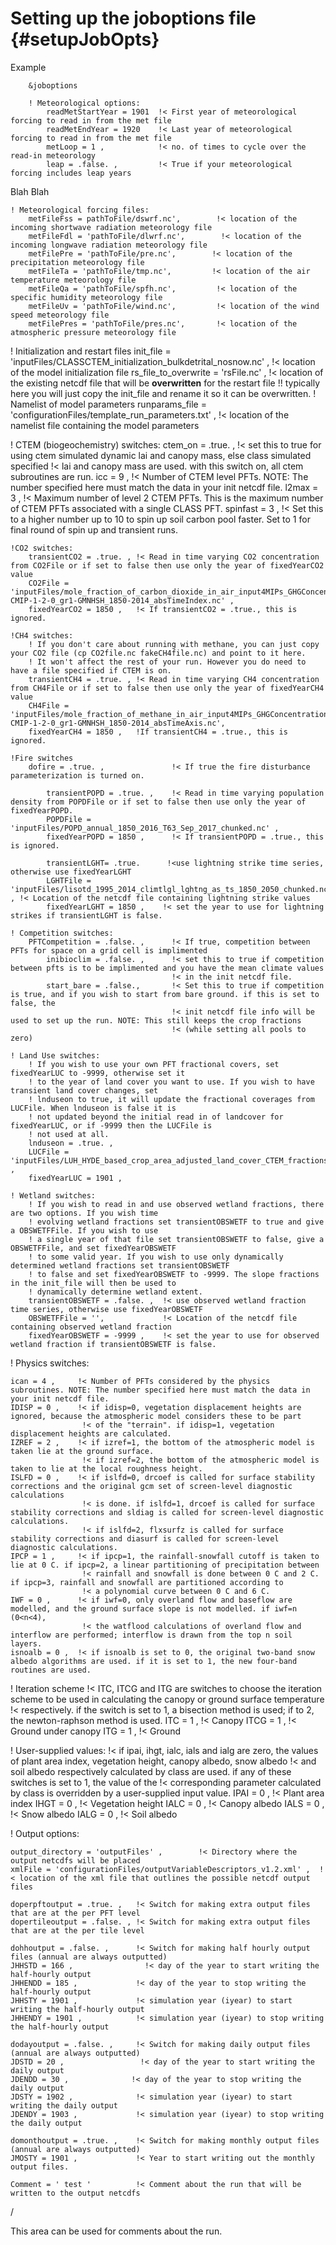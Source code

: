 # Setting up the joboptions file {#setupJobOpts}

Example

        &joboptions

        ! Meteorological options:
            readMetStartYear = 1901  !< First year of meteorological forcing to read in from the met file
            readMetEndYear = 1920    !< Last year of meteorological forcing to read in from the met file
            metLoop = 1 ,            !< no. of times to cycle over the read-in meteorology
            leap = .false. ,         !< True if your meteorological forcing includes leap years

Blah Blah

    ! Meteorological forcing files:
        metFileFss = pathToFile/dswrf.nc',        !< location of the incoming shortwave radiation meteorology file
        metFileFdl = 'pathToFile/dlwrf.nc',        !< location of the incoming longwave radiation meteorology file
        metFilePre = 'pathToFile/pre.nc',        !< location of the precipitation meteorology file
        metFileTa = 'pathToFile/tmp.nc',         !< location of the air temperature meteorology file
        metFileQa = 'pathToFile/spfh.nc',         !< location of the specific humidity meteorology file
        metFileUv = 'pathToFile/wind.nc',         !< location of the wind speed meteorology file
        metFilePres = 'pathToFile/pres.nc',       !< location of the atmospheric pressure meteorology file

! Initialization and restart files
    init_file = 'inputFiles/CLASSCTEM_initialization_bulkdetrital_nosnow.nc' ,     !< location of the model initialization file
    rs_file_to_overwrite = 'rsFile.nc' ,       !< location of the existing netcdf file that will be **overwritten** for the restart file
                                               !! typically here you will just copy the init_file and rename it so it can be overwritten.
! Namelist of model parameters
    runparams_file = 'configurationFiles/template_run_parameters.txt' ,    !< location of the namelist file containing the model parameters

! CTEM (biogeochemistry) switches:
 ctem_on = .true. ,     !< set this to true for using ctem simulated dynamic lai and canopy mass, else class simulated specified
                        !< lai and canopy mass are used. with this switch on, all ctem subroutines are run.
    icc = 9 ,           !< Number of CTEM level PFTs. NOTE: The number specified here must match the data in your init netcdf file.
    l2max = 3 ,         !< Maximum number of level 2 CTEM PFTs. This is the maximum number of CTEM PFTs associated with a single CLASS PFT.
    spinfast = 3 ,      !< Set this to a higher number up to 10 to spin up soil carbon pool faster. Set to 1 for final round of spin up and transient runs.

    !CO2 switches:
        transientCO2 = .true. , !< Read in time varying CO2 concentration from CO2File or if set to false then use only the year of fixedYearCO2 value
        CO2File = 'inputFiles/mole_fraction_of_carbon_dioxide_in_air_input4MIPs_GHGConcentrations_CMIP_UoM-CMIP-1-2-0_gr1-GMNHSH_1850-2014_absTimeIndex.nc' ,
        fixedYearCO2 = 1850 ,   !< If transientCO2 = .true., this is ignored.

    !CH4 switches:
        ! If you don't care about running with methane, you can just copy your CO2 file (cp CO2file.nc fakeCH4file.nc) and point to it here.
        ! It won't affect the rest of your run. However you do need to have a file specified if CTEM is on.
        transientCH4 = .true. , !< Read in time varying CH4 concentration from CH4File or if set to false then use only the year of fixedYearCH4 value
        CH4File = 'inputFiles/mole_fraction_of_methane_in_air_input4MIPs_GHGConcentrations_CMIP_UoM-CMIP-1-2-0_gr1-GMNHSH_1850-2014_absTimeAxis.nc',
        fixedYearCH4 = 1850 ,   !If transientCH4 = .true., this is ignored.

    !Fire switches
        dofire = .true. ,               !< If true the fire disturbance parameterization is turned on.

            transientPOPD = .true. ,    !< Read in time varying population density from POPDFile or if set to false then use only the year of fixedYearPOPD.
            POPDFile = 'inputFiles/POPD_annual_1850_2016_T63_Sep_2017_chunked.nc' ,
            fixedYearPOPD = 1850 ,      !< If transientPOPD = .true., this is ignored.

            transientLGHT= .true.      !<use lightning strike time series, otherwise use fixedYearLGHT
            LGHTFile = 'inputFiles/lisotd_1995_2014_climtlgl_lghtng_as_ts_1850_2050_chunked.nc' , !< Location of the netcdf file containing lightning strike values
            fixedYearLGHT = 1850 ,    !< set the year to use for lightning strikes if transientLGHT is false.

    ! Competition switches:
        PFTCompetition = .false. ,      !< If true, competition between PFTs for space on a grid cell is implimented
            inibioclim = .false. ,      !< set this to true if competition between pfts is to be implimented and you have the mean climate values
                                        !< in the init netcdf file.
            start_bare = .false.,       !< Set this to true if competition is true, and if you wish to start from bare ground. if this is set to false, the
                                        !< init netcdf file info will be used to set up the run. NOTE: This still keeps the crop fractions
                                        !< (while setting all pools to zero)

    ! Land Use switches:
        ! If you wish to use your own PFT fractional covers, set fixedYearLUC to -9999, otherwise set it
        ! to the year of land cover you want to use. If you wish to have transient land cover changes, set
        ! lnduseon to true, it will update the fractional coverages from LUCFile. When lnduseon is false it is
        ! not updated beyond the initial read in of landcover for fixedYearLUC, or if -9999 then the LUCFile is
        ! not used at all.
        lnduseon = .true. ,
        LUCFile = 'inputFiles/LUH_HYDE_based_crop_area_adjusted_land_cover_CTEM_fractions_1850_2017_T63_chunked.nc' ,
        fixedYearLUC = 1901 ,

    ! Wetland switches:
        ! If you wish to read in and use observed wetland fractions, there are two options. If you wish time
        ! evolving wetland fractions set transientOBSWETF to true and give a OBSWETFFile. If you wish to use
        ! a single year of that file set transientOBSWETF to false, give a OBSWETFFile, and set fixedYearOBSWETF
        ! to some valid year. If you wish to use only dynamically determined wetland fractions set transientOBSWETF
        ! to false and set fixedYearOBSWETF to -9999. The slope fractions in the init_file will then be used to
        ! dynamically determine wetland extent.
        transientOBSWETF = .false. ,  !< use observed wetland fraction time series, otherwise use fixedYearOBSWETF
        OBSWETFFile = '',             !< Location of the netcdf file containing observed wetland fraction
        fixedYearOBSWETF = -9999 ,    !< set the year to use for observed wetland fraction if transientOBSWETF is false.

! Physics switches:

    ican = 4 ,     !< Number of PFTs considered by the physics subroutines. NOTE: The number specified here must match the data in your init netcdf file.
    IDISP = 0 ,    !< if idisp=0, vegetation displacement heights are ignored, because the atmospheric model considers these to be part
                    !< of the "terrain". if idisp=1, vegetation displacement heights are calculated.
    IZREF = 2 ,    !< if izref=1, the bottom of the atmospheric model is taken lie at the ground surface.
                    !< if izref=2, the bottom of the atmospheric model is taken to lie at the local roughness height.
    ISLFD = 0 ,    !< if islfd=0, drcoef is called for surface stability corrections and the original gcm set of screen-level diagnostic calculations
                    !< is done. if islfd=1, drcoef is called for surface stability corrections and sldiag is called for screen-level diagnostic calculations.
                    !< if islfd=2, flxsurfz is called for surface stability corrections and diasurf is called for screen-level diagnostic calculations.
    IPCP = 1 ,     !< if ipcp=1, the rainfall-snowfall cutoff is taken to lie at 0 C. if ipcp=2, a linear partitioning of precipitation between
                    !< rainfall and snowfall is done between 0 C and 2 C. if ipcp=3, rainfall and snowfall are partitioned according to
                    !< a polynomial curve between 0 C and 6 C.
    IWF = 0 ,      !< if iwf=0, only overland flow and baseflow are modelled, and the ground surface slope is not modelled. if iwf=n (0<n<4),
                    !< the watflood calculations of overland flow and interflow are performed; interflow is drawn from the top n soil layers.
    isnoalb = 0 ,  !< if isnoalb is set to 0, the original two-band snow albedo algorithms are used. if it is set to 1, the new four-band routines are used.

 ! Iteration scheme
    !< ITC, ITCG and ITG are switches to choose the iteration scheme to be used in calculating the canopy or ground surface temperature
    !< respectively.  if the switch is set to 1, a bisection method is used; if to 2, the newton-raphson method is used.
    ITC = 1 ,   !< Canopy
    ITCG = 1 ,  !< Ground under canopy
    ITG = 1 ,   !< Ground

 ! User-supplied values:
    !< if ipai, ihgt, ialc, ials and ialg are zero, the values of plant area index, vegetation height, canopy albedo, snow albedo
    !< and soil albedo respectively calculated by class are used. if any of these switches is set to 1, the value of the
    !< corresponding parameter calculated by class is overridden by a user-supplied input value.
    IPAI = 0 ,  !< Plant area index
    IHGT = 0 ,  !< Vegetation height
    IALC = 0 ,  !< Canopy albedo
    IALS = 0 ,  !< Snow albedo
    IALG = 0 ,  !< Soil albedo

! Output options:

    output_directory = 'outputFiles' ,        !< Directory where the output netcdfs will be placed
    xmlFile = 'configurationFiles/outputVariableDescriptors_v1.2.xml' ,  !< location of the xml file that outlines the possible netcdf output files

    doperpftoutput = .true. ,   !< Switch for making extra output files that are at the per PFT level
    dopertileoutput = .false. , !< Switch for making extra output files that are at the per tile level

    dohhoutput = .false. ,      !< Switch for making half hourly output files (annual are always outputted)
    JHHSTD = 166 ,                !< day of the year to start writing the half-hourly output
    JHHENDD = 185 ,             !< day of the year to stop writing the half-hourly output
    JHHSTY = 1901 ,             !< simulation year (iyear) to start writing the half-hourly output
    JHHENDY = 1901 ,            !< simulation year (iyear) to stop writing the half-hourly output

    dodayoutput = .false. ,     !< Switch for making daily output files (annual are always outputted)
    JDSTD = 20 ,                 !< day of the year to start writing the daily output
    JDENDD = 30 ,              !< day of the year to stop writing the daily output
    JDSTY = 1902 ,              !< simulation year (iyear) to start writing the daily output
    JDENDY = 1903 ,             !< simulation year (iyear) to stop writing the daily output

    domonthoutput = .true. ,    !< Switch for making monthly output files (annual are always outputted)
    JMOSTY = 1901 ,             !< Year to start writing out the monthly output files.

    Comment = ' test '          !< Comment about the run that will be written to the output netcdfs

 /

This area can be used for comments about the run.
